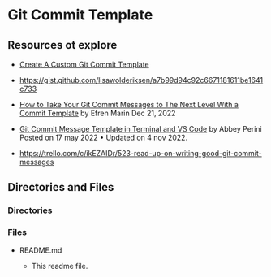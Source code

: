 # Git Commit Template

## Resources ot explore

- [Create A Custom Git Commit Template](https://alex-wasik.medium.com/create-a-custom-git-commit-template-84468232a459)

- https://gist.github.com/lisawolderiksen/a7b99d94c92c6671181611be1641c733

- [How to Take Your Git Commit Messages to The Next Level With a Commit Template](https://efren45marin.medium.com/how-to-take-your-git-commit-messages-to-the-next-level-with-a-commit-template-cd3a608b1ac9) by Efren Marin Dec 21, 2022

- [Git Commit Message Template in Terminal and VS Code](https://dev.to/abbeyperini/git-commit-message-template-in-terminal-and-vs-code-326p) by Abbey Perini Posted on 17 may 2022 • Updated on 4 nov 2022.

- https://trello.com/c/ikEZAIDr/523-read-up-on-writing-good-git-commit-messages

## Directories and Files

### Directories

### Files

- README.md

  - This readme file.
